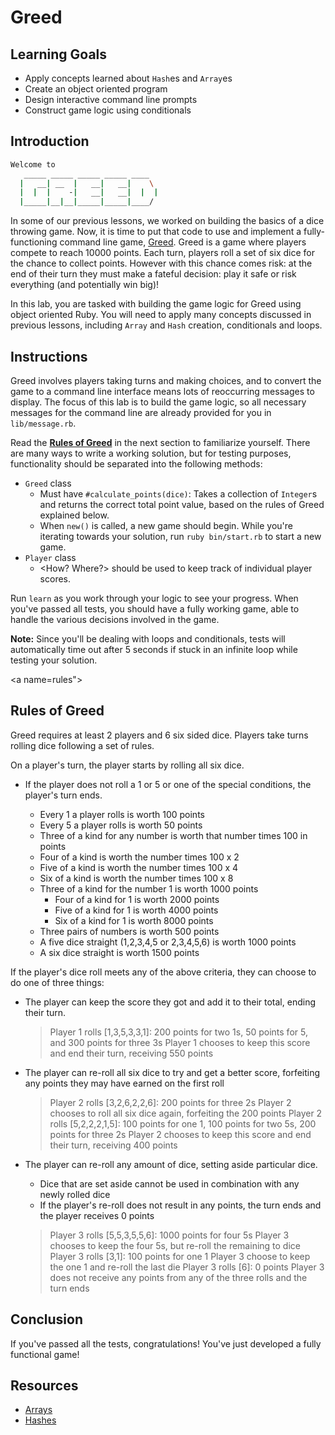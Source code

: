 # Greed

## Learning Goals

- Apply concepts learned about `Hash`es and `Array`es
- Create an object oriented program
- Design interactive command line prompts
- Construct game logic using conditionals

## Introduction

```sh
Welcome to
   _____ _____ _____ _____ ____
  |   __| __  |   __|   __|    \
  |  |  |    -|   __|   __|  |  |
  |_____|__|__|_____|_____|____/
```

In some of our previous lessons, we worked on building the basics of a dice
throwing game. Now, it is time to put that code to use and implement a
fully-functioning command line game, [Greed]. Greed is a game where players
compete to reach 10000 points. Each turn, players roll a set of six dice for
the chance to collect points. However with this chance comes risk: at the end
of their turn they must make a fateful decision: play it safe or risk
everything (and potentially win big)!

In this lab, you are tasked with building the game logic for Greed using object
oriented Ruby. You will need to apply many concepts discussed in previous
lessons, including `Array` and `Hash` creation, conditionals and loops.

## Instructions

Greed involves players taking turns and making choices, and to convert the game
to a command line interface means lots of reoccurring messages to display. The
focus of this lab is to build the game logic, so all necessary messages for the
command line are already provided for you in `lib/message.rb`.

Read the [**Rules of Greed**](#rules) in the next section to familiarize
yourself. There are many ways to write a working solution, but for testing
purposes, functionality should be separated into the following methods:

* `Greed` class
  * Must have `#calculate_points(dice)`: Takes a collection of `Integer`s and
    returns the correct total point value, based on the rules of Greed
    explained below.
  * When `new()` is called, a new game should begin. While you're iterating
    towards your solution, run `ruby bin/start.rb` to start a new game.
* `Player` class
  * <How? Where?> should be used to keep track of individual player scores.

Run `learn` as you work through your logic to see your progress. When you've
passed all tests, you should have a fully working game, able to handle the
various decisions involved in the game.

**Note:** Since you'll be dealing with loops and conditionals, tests will
automatically time out after 5 seconds if stuck in an infinite loop while
testing your solution.

<a name=rules"></a>

## Rules of Greed

Greed requires at least 2 players and 6 six sided dice. Players take turns
rolling dice following a set of rules.

On a player's turn, the player starts by rolling all six dice.

- If the player does not roll a 1 or 5 or one of the special conditions, the
  player's turn ends.

  - Every 1 a player rolls is worth 100 points
  - Every 5 a player rolls is worth 50 points
  - Three of a kind for any number is worth that number times 100 in points
  - Four of a kind is worth the number times 100 x 2
  - Five of a kind is worth the number times 100 x 4
  - Six of a kind is worth the number times 100 x 8
  - Three of a kind for the number 1 is worth 1000 points
    - Four of a kind for 1 is worth 2000 points
    - Five of a kind for 1 is worth 4000 points
    - Six of a kind for 1 is worth 8000 points
  - Three pairs of numbers is worth 500 points
  - A five dice straight (1,2,3,4,5 or 2,3,4,5,6) is worth 1000 points
  - A six dice straight is worth 1500 points

If the player's dice roll meets any of the above criteria, they can choose to do
one of three things:

- The player can keep the score they got and add it to their total, ending
  their turn.

  > Player 1 rolls [1,3,5,3,3,1]: 200 points for two 1s, 50 points for 5, and 300 points for three 3s
  > Player 1 chooses to keep this score and end their turn, receiving 550 points

- The player can re-roll all six dice to try and get a better score, forfeiting
  any points they may have earned on the first roll

  > Player 2 rolls [3,2,6,2,2,6]: 200 points for three 2s
  > Player 2 chooses to roll all six dice again, forfeiting the 200 points
  > Player 2 rolls [5,2,2,2,1,5]: 100 points for one 1, 100 points for two 5s, 200 points for three 2s
  > Player 2 chooses to keep this score and end their turn, receiving 400 points

- The player can re-roll any amount of dice, setting aside particular dice.

  - Dice that are set aside cannot be used in combination with any newly
    rolled dice
  - If the player's re-roll does not result in any points, the turn ends and
    the player receives 0 points

  > Player 3 rolls [5,5,3,5,5,6]: 1000 points for four 5s
  > Player 3 chooses to keep the four 5s, but re-roll the remaining to dice
  > Player 3 rolls [3,1]: 100 points for one 1
  > Player 3 choose to keep the one 1 and re-roll the last die
  > Player 3 rolls [6]: 0 points
  > Player 3 does not receive any points from any of the three rolls and the turn ends

## Conclusion

If you've passed all the tests, congratulations! You've just developed a fully
functional game!

## Resources

- [Arrays]
- [Hashes]

[hashes]: https://ruby-doc.org/core-2.5.1/Hash.html
[arrays]: https://ruby-doc.org/core-2.5.1/Array.html
[greed]: http://thehobbyts.com/greed-dice-game-rules/
